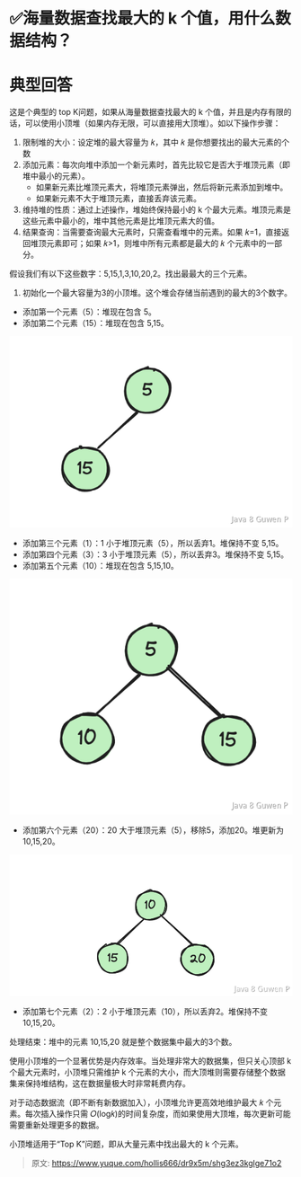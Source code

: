 # ✅海量数据查找最大的 k 个值，用什么数据结构？


# 典型回答
这是个典型的 top K问题，如果从海量数据查找最大的 k 个值，并且是内存有限的话，可以使用小顶堆（如果内存无限，可以直接用大顶堆）。如以下操作步骤：

1. 限制堆的大小：设定堆的最大容量为 𝑘，其中 𝑘 是你想要找出的最大元素的个数
2. 添加元素：每次向堆中添加一个新元素时，首先比较它是否大于堆顶元素（即堆中最小的元素）。
   - 如果新元素比堆顶元素大，将堆顶元素弹出，然后将新元素添加到堆中。
   - 如果新元素不大于堆顶元素，直接丢弃该元素。
3. 维持堆的性质：通过上述操作，堆始终保持最小的 k 个最大元素。堆顶元素是这些元素中最小的，堆中其他元素是比堆顶元素大的值。
4. 结果查询：当需要查询最大元素时，只需查看堆中的元素。如果 𝑘=1，直接返回堆顶元素即可；如果 𝑘>1，则堆中所有元素都是最大的 𝑘 个元素中的一部分。


假设我们有以下这些数字：5,15,1,3,10,20,2。找出最最大的三个元素。

1. 初始化一个最大容量为3的小顶堆。这个堆会存储当前遇到的最大的3个数字。
- 添加第一个元素（5）：堆现在包含 5。
- 添加第二个元素（15）：堆现在包含 5,15。

![image.png](./img/8eDe3c7VElHg_CNv/1715488917177-1348a6f7-85a3-49a5-9a3e-3a4261afeb21-623808.png)

- 添加第三个元素（1）：1 小于堆顶元素（5），所以丢弃1。堆保持不变 5,15。
- 添加第四个元素（3）：3 小于堆顶元素（5），所以丢弃3。堆保持不变 5,15。
- 添加第五个元素（10）：堆现在包含 5,15,10。

![image.png](./img/8eDe3c7VElHg_CNv/1715488983962-dfdab57c-61db-4622-8bd8-317cd8c4d9a1-168185.png)

- 添加第六个元素（20）：20 大于堆顶元素（5），移除5，添加20。堆更新为 10,15,20。

![image.png](./img/8eDe3c7VElHg_CNv/1715489019281-08d397bb-ddd9-42b9-a151-8eb9c275637f-495200.png)

- 添加第七个元素（2）：2 小于堆顶元素（10），所以丢弃2。堆保持不变 10,15,20。

处理结束：堆中的元素 10,15,20 就是整个数据集中最大的3个数。

使用小顶堆的一个显著优势是内存效率。当处理非常大的数据集，但只关心顶部 k 个最大元素时，小顶堆只需维护 k 个元素的大小，而大顶堆则需要存储整个数据集来保持堆结构，这在数据量极大时非常耗费内存。

对于动态数据流（即不断有新数据加入），小顶堆允许更高效地维护最大 𝑘 个元素。每次插入操作只需 𝑂(log⁡𝑘)的时间复杂度，而如果使用大顶堆，每次更新可能需要重新处理更多的数据。

小顶堆适用于“Top K”问题，即从大量元素中找出最大的 k 个元素。


> 原文: <https://www.yuque.com/hollis666/dr9x5m/shg3ez3kglge71o2>